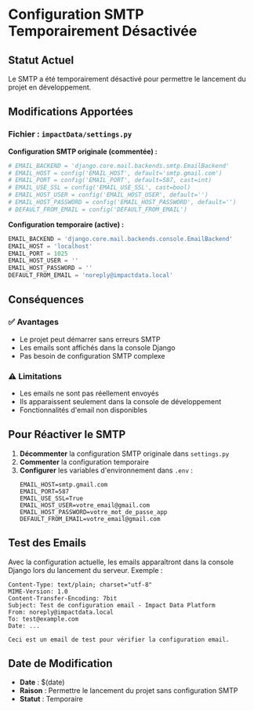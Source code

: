 # Configuration SMTP Temporairement Désactivée

## Statut Actuel
Le SMTP a été temporairement désactivé pour permettre le lancement du projet en développement.

## Modifications Apportées

### Fichier : `impactData/settings.py`

**Configuration SMTP originale (commentée) :**
```python
# EMAIL_BACKEND = 'django.core.mail.backends.smtp.EmailBackend'
# EMAIL_HOST = config('EMAIL_HOST', default='smtp.gmail.com')
# EMAIL_PORT = config('EMAIL_PORT', default=587, cast=int)
# EMAIL_USE_SSL = config('EMAIL_USE_SSL', cast=bool)
# EMAIL_HOST_USER = config('EMAIL_HOST_USER', default='')
# EMAIL_HOST_PASSWORD = config('EMAIL_HOST_PASSWORD', default='')
# DEFAULT_FROM_EMAIL = config('DEFAULT_FROM_EMAIL')
```

**Configuration temporaire (active) :**
```python
EMAIL_BACKEND = 'django.core.mail.backends.console.EmailBackend'
EMAIL_HOST = 'localhost'
EMAIL_PORT = 1025
EMAIL_HOST_USER = ''
EMAIL_HOST_PASSWORD = ''
DEFAULT_FROM_EMAIL = 'noreply@impactdata.local'
```

## Conséquences

### ✅ Avantages
- Le projet peut démarrer sans erreurs SMTP
- Les emails sont affichés dans la console Django
- Pas besoin de configuration SMTP complexe

### ⚠️ Limitations
- Les emails ne sont pas réellement envoyés
- Ils apparaissent seulement dans la console de développement
- Fonctionnalités d'email non disponibles

## Pour Réactiver le SMTP

1. **Décommenter** la configuration SMTP originale dans `settings.py`
2. **Commenter** la configuration temporaire
3. **Configurer** les variables d'environnement dans `.env` :
   ```
   EMAIL_HOST=smtp.gmail.com
   EMAIL_PORT=587
   EMAIL_USE_SSL=True
   EMAIL_HOST_USER=votre_email@gmail.com
   EMAIL_HOST_PASSWORD=votre_mot_de_passe_app
   DEFAULT_FROM_EMAIL=votre_email@gmail.com
   ```

## Test des Emails

Avec la configuration actuelle, les emails apparaîtront dans la console Django lors du lancement du serveur. Exemple :
```
Content-Type: text/plain; charset="utf-8"
MIME-Version: 1.0
Content-Transfer-Encoding: 7bit
Subject: Test de configuration email - Impact Data Platform
From: noreply@impactdata.local
To: test@example.com
Date: ...

Ceci est un email de test pour vérifier la configuration email.
```

## Date de Modification
- **Date** : $(date)
- **Raison** : Permettre le lancement du projet sans configuration SMTP
- **Statut** : Temporaire 